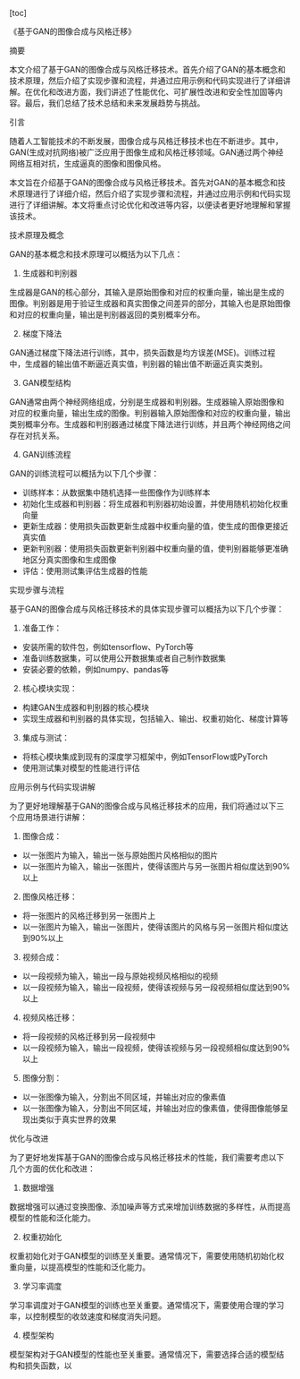 
[toc]                    
                
                
《基于GAN的图像合成与风格迁移》

摘要

本文介绍了基于GAN的图像合成与风格迁移技术。首先介绍了GAN的基本概念和技术原理，然后介绍了实现步骤和流程，并通过应用示例和代码实现进行了详细讲解。在优化和改进方面，我们讲述了性能优化、可扩展性改进和安全性加固等内容。最后，我们总结了技术总结和未来发展趋势与挑战。

引言

随着人工智能技术的不断发展，图像合成与风格迁移技术也在不断进步。其中，GAN(生成对抗网络)被广泛应用于图像生成和风格迁移领域。GAN通过两个神经网络互相对抗，生成逼真的图像和图像风格。

本文旨在介绍基于GAN的图像合成与风格迁移技术。首先对GAN的基本概念和技术原理进行了详细介绍，然后介绍了实现步骤和流程，并通过应用示例和代码实现进行了详细讲解。本文将重点讨论优化和改进等内容，以便读者更好地理解和掌握该技术。

技术原理及概念

GAN的基本概念和技术原理可以概括为以下几点：

1. 生成器和判别器

生成器是GAN的核心部分，其输入是原始图像和对应的权重向量，输出是生成的图像。判别器是用于验证生成器和真实图像之间差异的部分，其输入也是原始图像和对应的权重向量，输出是判别器返回的类别概率分布。

2. 梯度下降法

GAN通过梯度下降法进行训练，其中，损失函数是均方误差(MSE)。训练过程中，生成器的输出值不断逼近真实值，判别器的输出值不断逼近真实类别。

3. GAN模型结构

GAN通常由两个神经网络组成，分别是生成器和判别器。生成器输入原始图像和对应的权重向量，输出生成的图像。判别器输入原始图像和对应的权重向量，输出类别概率分布。生成器和判别器通过梯度下降法进行训练，并且两个神经网络之间存在对抗关系。

4. GAN训练流程

GAN的训练流程可以概括为以下几个步骤：

- 训练样本：从数据集中随机选择一些图像作为训练样本
- 初始化生成器和判别器：将生成器和判别器初始设置，并使用随机初始化权重向量
- 更新生成器：使用损失函数更新生成器中权重向量的值，使生成的图像更接近真实值
- 更新判别器：使用损失函数更新判别器中权重向量的值，使判别器能够更准确地区分真实图像和生成图像
- 评估：使用测试集评估生成器的性能

实现步骤与流程

基于GAN的图像合成与风格迁移技术的具体实现步骤可以概括为以下几个步骤：

1. 准备工作：

- 安装所需的软件包，例如tensorflow、PyTorch等
- 准备训练数据集，可以使用公开数据集或者自己制作数据集
- 安装必要的依赖，例如numpy、pandas等

2. 核心模块实现：

- 构建GAN生成器和判别器的核心模块
- 实现生成器和判别器的具体实现，包括输入、输出、权重初始化、梯度计算等

3. 集成与测试：

- 将核心模块集成到现有的深度学习框架中，例如TensorFlow或PyTorch
- 使用测试集对模型的性能进行评估

应用示例与代码实现讲解

为了更好地理解基于GAN的图像合成与风格迁移技术的应用，我们将通过以下三个应用场景进行讲解：

1. 图像合成：

- 以一张图片为输入，输出一张与原始图片风格相似的图片
- 以一张图片为输入，输出一张图片，使得该图片与另一张图片相似度达到90%以上

2. 图像风格迁移：

- 将一张图片的风格迁移到另一张图片上
- 以一张图片为输入，输出一张图片，使得该图片的风格与另一张图片相似度达到90%以上

3. 视频合成：

- 以一段视频为输入，输出一段与原始视频风格相似的视频
- 以一段视频为输入，输出一段视频，使得该视频与另一段视频相似度达到90%以上


4. 视频风格迁移：

- 将一段视频的风格迁移到另一段视频中
- 以一段视频为输入，输出一段视频，使得该视频与另一段视频相似度达到90%以上

5. 图像分割：

- 以一张图像为输入，分割出不同区域，并输出对应的像素值
- 以一张图像为输入，分割出不同区域，并输出对应的像素值，使得图像能够呈现出类似于真实世界的效果

优化与改进

为了更好地发挥基于GAN的图像合成与风格迁移技术的性能，我们需要考虑以下几个方面的优化和改进：

1. 数据增强

数据增强可以通过变换图像、添加噪声等方式来增加训练数据的多样性，从而提高模型的性能和泛化能力。

2. 权重初始化

权重初始化对于GAN模型的训练至关重要。通常情况下，需要使用随机初始化权重向量，以提高模型的性能和泛化能力。

3. 学习率调度

学习率调度对于GAN模型的训练也至关重要。通常情况下，需要使用合理的学习率，以控制模型的收敛速度和梯度消失问题。

4. 模型架构

模型架构对于GAN模型的性能也至关重要。通常情况下，需要选择合适的模型结构和损失函数，以

